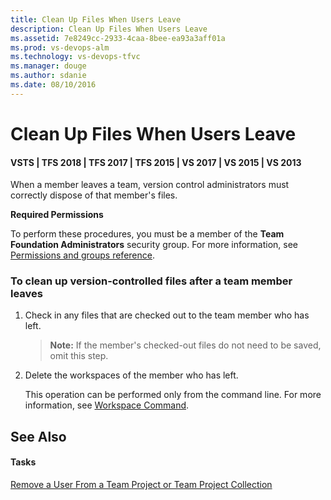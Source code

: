 ```yaml
---
title: Clean Up Files When Users Leave
description: Clean Up Files When Users Leave
ms.assetid: 7e8249cc-2933-4caa-8bee-ea93a3aff01a
ms.prod: vs-devops-alm
ms.technology: vs-devops-tfvc
ms.manager: douge
ms.author: sdanie
ms.date: 08/10/2016
---
```

[//]: # (monikerRange: '>= tfs-2015')

# Clean Up Files When Users Leave

#### VSTS | TFS 2018 | TFS 2017 | TFS 2015 | VS 2017 | VS 2015 | VS 2013

When a member leaves a team, version control administrators must correctly dispose of that member's files.

**Required Permissions**

To perform these procedures, you must be a member of the **Team Foundation Administrators** security group. For more information, see [Permissions and groups reference](../security/permissions.md).

### To clean up version-controlled files after a team member leaves

1.  Check in any files that are checked out to the team member who has left.

    >**Note:**  If the member's checked-out files do not need to be saved, omit this step.

2.  Delete the workspaces of the member who has left.

    This operation can be performed only from the command line. For more information, see [Workspace Command](workspace-command.md).

## See Also

#### Tasks

[Remove a User From a Team Project or Team Project Collection](https://msdn.microsoft.com/library/ms253182)
